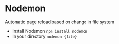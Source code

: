# Nodemon
Automatic page reload based on change in file system

- Install Nodemon `npm install nodemon`
- In your directory `nodemon {file}`